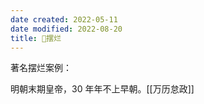```yaml
---
date created: 2022-05-11
date modified: 2022-08-20
title: 🐤摆烂
---
```


著名摆烂案例：

明朝末期皇帝，30 年年不上早朝。[[万历怠政]]
